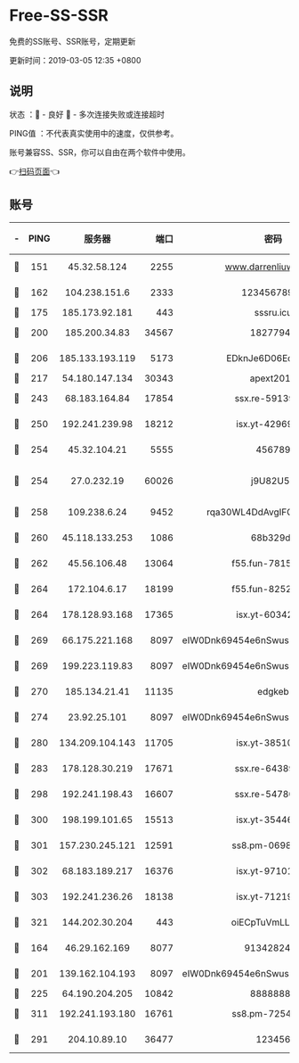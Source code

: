 # Free-SS-SSR

免费的SS账号、SSR账号，定期更新

更新时间：2019-03-05 12:35 +0800

## 说明

状态     ：🙂 - 良好 🙁 - 多次连接失败或连接超时

PING值   ：不代表真实使用中的速度，仅供参考。

账号兼容SS、SSR，你可以自由在两个软件中使用。

👉[扫码页面](https://liesauer.github.io/free-ss-ssr.github.io/)👈

## 账号

|-|PING|服务器|端口|密码|加密方式|区域|
|:----:|:----:|:-----:|-----:|:----:|:----:|:----:|
|🙂|151|45.32.58.124|2255|www.darrenliuwei.com|aes-256-cfb|JP|
|🙂|162|104.238.151.6|2333|12345678900|aes-256-cfb|JP|
|🙂|175|185.173.92.181|443|sssru.icu|rc4-md5|RU|
|🙂|200|185.200.34.83|34567|18277940|aes-256-cfb|US|
|🙂|206|185.133.193.119|5173|EDknJe6D06EoWDaw|aes-256-cfb|US|
|🙂|217|54.180.147.134|30343|apext2019|chacha20|KR|
|🙂|243|68.183.164.84|17854|ssx.re-59139311|aes-256-cfb|US|
|🙂|250|192.241.239.98|18212|isx.yt-42969531|aes-256-cfb|US|
|🙂|254|45.32.104.21|5555|456789|aes-256-cfb|SG|
|🙂|254|27.0.232.19|60026|j9U82U53|xchacha20-ietf-poly1305|HK|
|🙂|258|109.238.6.24|9452|rqa30WL4DdAvgIFG6Fs3znzTa|aes-256-cfb|FR|
|🙂|260|45.118.133.253|1086|68b329da|aes-256-cfb|SG|
|🙂|262|45.56.106.48|13064|f55.fun-78155284|aes-256-cfb|US|
|🙂|264|172.104.6.17|18199|f55.fun-82524174|aes-256-cfb|US|
|🙂|264|178.128.93.168|17365|isx.yt-60342023|aes-256-cfb|SG|
|🙂|269|66.175.221.168|8097|eIW0Dnk69454e6nSwuspv9DmS201tQ0D|aes-256-cfb|US|
|🙂|269|199.223.119.83|8097|eIW0Dnk69454e6nSwuspv9DmS201tQ0D|aes-256-cfb|US|
|🙂|270|185.134.21.41|11135|edgkeb|aes-256-cfb|GB|
|🙂|274|23.92.25.101|8097|eIW0Dnk69454e6nSwuspv9DmS201tQ0D|aes-256-cfb|US|
|🙂|280|134.209.104.143|11705|isx.yt-38510096|aes-256-cfb|SG|
|🙂|283|178.128.30.219|17671|ssx.re-64389778|aes-256-cfb|SG|
|🙂|298|192.241.198.43|16607|ssx.re-54780207|aes-256-cfb|US|
|🙂|300|198.199.101.65|15513|isx.yt-35446579|aes-256-cfb|US|
|🙂|301|157.230.245.121|12591|ss8.pm-06983018|aes-256-cfb|SG|
|🙂|302|68.183.189.217|16376|isx.yt-97101614|aes-256-cfb|SG|
|🙂|303|192.241.236.26|18138|isx.yt-71219423|aes-256-cfb|US|
|🙂|321|144.202.30.204|443|oiECpTuVmLLxk4Ts|aes-256-cfb|US|
|🙂|164|46.29.162.169|8077|9134282479|aes-256-cfb|RU|
|🙂|201|139.162.104.193|8097|eIW0Dnk69454e6nSwuspv9DmS201tQ0D|aes-256-cfb|JP|
|🙂|225|64.190.204.205|10842|88888888|rc4-md5|US|
|🙂|311|192.241.193.180|16761|ss8.pm-72545882|aes-256-cfb|US|
|🙁|291|204.10.89.10|36477|123456|aes-256-cfb|US|

